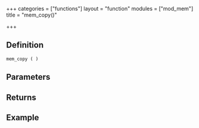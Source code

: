 +++
categories = ["functions"]
layout = "function"
modules = ["mod_mem"]
title = "mem_copy()"

+++

## Definition

    mem_copy ( )

## Parameters

## Returns

## Example
